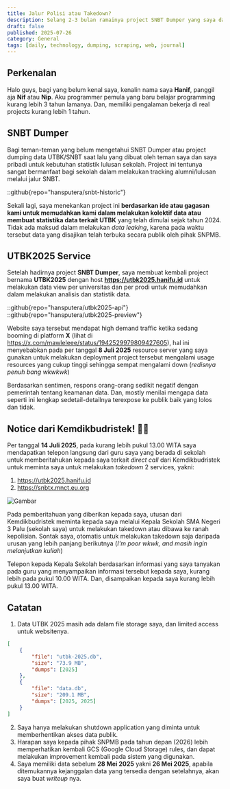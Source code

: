 ```yaml
---
title: Jalur Polisi atau Takedown?
description: Selang 2-3 bulan ramainya project SNBT Dumper yang saya dan teman saya. Hal tersebut mendapatkan notice dari Kemdikbudristek untuk meminta saya untuk melakukan takedown atau melalui jalur kepolisian.
draft: false
published: 2025-07-26
category: General
tags: [daily, technology, dumping, scraping, web, journal]
---
```


## Perkenalan
Halo guys, bagi yang belum kenal saya, kenalin nama saya **Hanif**, panggil aja **Nif** atau **Nip**.
Aku programmer pemula yang baru belajar programming kurang lebih 3 tahun lamanya. Dan, memiliki pengalaman bekerja di real projects kurang lebih 1 tahun.

## SNBT Dumper
Bagi teman-teman yang belum mengetahui SNBT Dumper atau project dumping data UTBK/SNBT saat lalu yang dibuat oleh teman saya dan saya pribadi untuk kebutuhan statistik lulusan sekolah. Project ini tentunya sangat bermanfaat bagi sekolah dalam melakukan tracking alumni/lulusan melalui jalur SNBT.

::github{repo="hansputera/snbt-historic"}

Sekali lagi, saya menekankan project ini **berdasarkan ide atau gagasan kami untuk memudahkan kami dalam melakukan kolektif data atau membuat statistika data terkait UTBK** yang telah dimulai sejak tahun 2024. Tidak ada maksud dalam melakukan _data leaking_, karena pada waktu tersebut data yang disajikan telah terbuka secara publik oleh pihak SNPMB.

## UTBK2025 Service
Setelah hadirnya project **SNBT Dumper**, saya membuat kembali project bernama **UTBK2025** dengan host **https://utbk2025.hanifu.id** untuk melakukan data view per universitas dan per prodi untuk memudahkan dalam melakukan analisis dan statistik data.

::github{repo="hansputera/utbk2025-api"}
::github{repo="hansputera/utbk2025-preview"}

Website saya tersebut mendapat high demand traffic ketika sedang booming di platform **X** (lihat di https://x.com/mawleleee/status/1942529979809427605), hal ini menyebabkan pada per tanggal **8 Juli 2025** resource server yang saya gunakan untuk melakukan deployment project tersebut mengalami usage resources yang cukup tinggi sehingga sempat mengalami down (_redisnya penuh bang wkwkwk_)

Berdasarkan sentimen, respons orang-orang sedikit negatif dengan pemerintah tentang keamanan data. Dan, mostly menilai mengapa data seperti ini lengkap sedetail-detailnya terexpose ke publik baik yang lolos dan tidak.

## Notice dari Kemdikbudristek! 🤔🤔
Per tanggal **14 Juli 2025**, pada kurang lebih pukul 13.00 WITA saya mendapatkan telepon langsung dari guru saya yang berada di sekolah untuk memberitahukan kepada saya terkait _direct call_ dari Kemdikbudristek untuk meminta saya untuk melakukan _takedown_ 2 services, yakni:
1. https://utbk2025.hanifu.id
2. https://snbtx.mnct.eu.org

![Gambar](https://pbs.twimg.com/media/GvzKtLBWIAAxkPz?format=png&name=small)

Pada pemberitahuan yang diberikan kepada saya, utusan dari Kemdikbudristek meminta kepada saya melalui Kepala Sekolah SMA Negeri 3 Palu (sekolah saya) untuk melakukan takedown atau dibawa ke ranah kepolisian. Sontak saya, otomatis untuk melakukan takedown saja daripada urusan yang lebih panjang berikutnya (_I'm poor wkwk, and masih ingin melanjutkan kuliah_)

Telepon kepada Kepala Sekolah berdasarkan informasi yang saya tanyakan pada guru yang menyampaikan informasi tersebut kepada saya, kurang lebih pada pukul 10.00 WITA. Dan, disampaikan kepada saya kurang lebih pukul 13.00 WITA.

## Catatan
1. Data UTBK 2025 masih ada dalam file storage saya, dan limited access untuk websitenya.
```json
[
    {
        "file": "utbk-2025.db",
        "size": "73.9 MB",
        "dumps": [2025]
    },
    {
        "file": "data.db",
        "size": "209.1 MB",
        "dumps": [2025, 2025]
    }
]
```

2. Saya hanya melakukan shutdown application yang diminta untuk memberhentikan akses data publik.
3. Harapan saya kepada pihak SNPMB pada tahun depan (2026) lebih memperhatikan kembali GCS (Google Cloud Storage) rules, dan dapat melakukan improvement kembali pada sistem yang digunakan.
4. Saya memiliki data sebelum **28 Mei 2025** yakni **26 Mei 2025**, apabila ditemukannya kejanggalan data yang tersedia dengan setelahnya, akan saya buat _writeup_ nya.